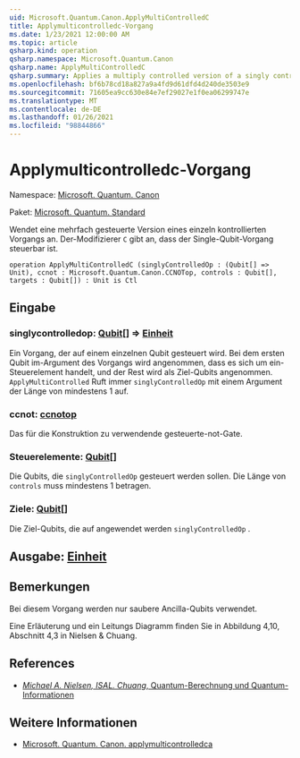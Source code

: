 ```yaml
---
uid: Microsoft.Quantum.Canon.ApplyMultiControlledC
title: Applymulticontrolledc-Vorgang
ms.date: 1/23/2021 12:00:00 AM
ms.topic: article
qsharp.kind: operation
qsharp.namespace: Microsoft.Quantum.Canon
qsharp.name: ApplyMultiControlledC
qsharp.summary: Applies a multiply controlled version of a singly controlled operation. The modifier `C` indicates that the single-qubit operation is controllable.
ms.openlocfilehash: bf6b78cd18a827a9a4fd9d61dfd4d240de3503e9
ms.sourcegitcommit: 71605ea9cc630e84e7ef29027e1f0ea06299747e
ms.translationtype: MT
ms.contentlocale: de-DE
ms.lasthandoff: 01/26/2021
ms.locfileid: "98844866"
---
```

# <a name="applymulticontrolledc-operation"></a>Applymulticontrolledc-Vorgang

Namespace: [Microsoft. Quantum. Canon](xref:Microsoft.Quantum.Canon)

Paket: [Microsoft. Quantum. Standard](https://nuget.org/packages/Microsoft.Quantum.Standard)


Wendet eine mehrfach gesteuerte Version eines einzeln kontrollierten Vorgangs an.
Der-Modifizierer `C` gibt an, dass der Single-Qubit-Vorgang steuerbar ist.

```qsharp
operation ApplyMultiControlledC (singlyControlledOp : (Qubit[] => Unit), ccnot : Microsoft.Quantum.Canon.CCNOTop, controls : Qubit[], targets : Qubit[]) : Unit is Ctl
```


## <a name="input"></a>Eingabe

### <a name="singlycontrolledop--qubit--unit"></a>singlycontrolledop: [Qubit](xref:microsoft.quantum.lang-ref.qubit)[] => [Einheit](xref:microsoft.quantum.lang-ref.unit) 

Ein Vorgang, der auf einem einzelnen Qubit gesteuert wird.
Bei dem ersten Qubit im-Argument des Vorgangs wird angenommen, dass es sich um ein-Steuerelement handelt, und der Rest wird als Ziel-Qubits angenommen.
`ApplyMultiControlled` Ruft immer `singlyControlledOp` mit einem Argument der Länge von mindestens 1 auf.


### <a name="ccnot--ccnotop"></a>ccnot: [ccnotop](xref:Microsoft.Quantum.Canon.CCNOTop)

Das für die Konstruktion zu verwendende gesteuerte-not-Gate.


### <a name="controls--qubit"></a>Steuerelemente: [Qubit](xref:microsoft.quantum.lang-ref.qubit)[]

Die Qubits, die `singlyControlledOp` gesteuert werden sollen.
Die Länge von `controls` muss mindestens 1 betragen.


### <a name="targets--qubit"></a>Ziele: [Qubit](xref:microsoft.quantum.lang-ref.qubit)[]

Die Ziel-Qubits, die auf angewendet werden `singlyControlledOp` .



## <a name="output--unit"></a>Ausgabe: [Einheit](xref:microsoft.quantum.lang-ref.unit)



## <a name="remarks"></a>Bemerkungen

Bei diesem Vorgang werden nur saubere Ancilla-Qubits verwendet.

Eine Erläuterung und ein Leitungs Diagramm finden Sie in Abbildung 4,10, Abschnitt 4,3 in Nielsen & Chuang.

## <a name="references"></a>References

- [*Michael A. Nielsen, ISAL. Chuang*, Quantum-Berechnung und Quantum-Informationen](http://doi.org/10.1017/CBO9780511976667)

## <a name="see-also"></a>Weitere Informationen

- [Microsoft. Quantum. Canon. applymulticontrolledca](xref:Microsoft.Quantum.Canon.ApplyMultiControlledCA)